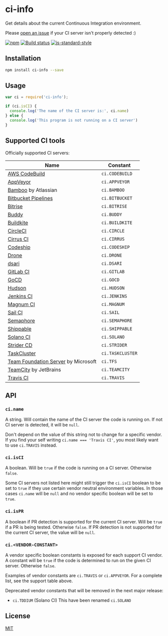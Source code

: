 # ci-info

Get details about the current Continuous Integration environment.

Please [open an
issue](https://github.com/watson/ci-info/issues/new?template=ci-server-not-detected.md)
if your CI server isn't properly detected :)

[![npm](https://img.shields.io/npm/v/ci-info.svg)](https://www.npmjs.com/package/ci-info)
[![Build status](https://travis-ci.org/watson/ci-info.svg?branch=master)](https://travis-ci.org/watson/ci-info)
[![js-standard-style](https://img.shields.io/badge/code%20style-standard-brightgreen.svg?style=flat)](https://github.com/feross/standard)

## Installation

```bash
npm install ci-info --save
```

## Usage

```js
var ci = require('ci-info');

if (ci.isCI) {
  console.log('The name of the CI server is:', ci.name)
} else {
  console.log('This program is not running on a CI server')
}
```

## Supported CI tools

Officially supported CI servers:

| Name | Constant |
|------|----------|
| [AWS CodeBuild](https://aws.amazon.com/codebuild/) | `ci.CODEBUILD` |
| [AppVeyor](http://www.appveyor.com) | `ci.APPVEYOR` |
| [Bamboo](https://www.atlassian.com/software/bamboo) by Atlassian | `ci.BAMBOO` |
| [Bitbucket Pipelines](https://bitbucket.org/product/features/pipelines) | `ci.BITBUCKET` |
| [Bitrise](https://www.bitrise.io/) | `ci.BITRISE` |
| [Buddy](https://buddy.works/) | `ci.BUDDY` |
| [Buildkite](https://buildkite.com) | `ci.BUILDKITE` |
| [CircleCI](http://circleci.com) | `ci.CIRCLE` |
| [Cirrus CI](https://cirrus-ci.org) | `ci.CIRRUS` |
| [Codeship](https://codeship.com) | `ci.CODESHIP` |
| [Drone](https://drone.io) | `ci.DRONE` |
| [dsari](https://github.com/rfinnie/dsari) | `ci.DSARI` |
| [GitLab CI](https://about.gitlab.com/gitlab-ci/) | `ci.GITLAB` |
| [GoCD](https://www.go.cd/) | `ci.GOCD` |
| [Hudson](http://hudson-ci.org) | `ci.HUDSON` |
| [Jenkins CI](https://jenkins-ci.org) | `ci.JENKINS` |
| [Magnum CI](https://magnum-ci.com) | `ci.MAGNUM` |
| [Sail CI](https://sail.ci/) | `ci.SAIL` |
| [Semaphore](https://semaphoreci.com) | `ci.SEMAPHORE` |
| [Shippable](https://www.shippable.com/) | `ci.SHIPPABLE` |
| [Solano CI](https://www.solanolabs.com/) | `ci.SOLANO` |
| [Strider CD](https://strider-cd.github.io/) | `ci.STRIDER` |
| [TaskCluster](http://docs.taskcluster.net) | `ci.TASKCLUSTER` |
| [Team Foundation Server](https://www.visualstudio.com/en-us/products/tfs-overview-vs.aspx) by Microsoft | `ci.TFS` |
| [TeamCity](https://www.jetbrains.com/teamcity/) by JetBrains | `ci.TEAMCITY` |
| [Travis CI](http://travis-ci.org) | `ci.TRAVIS` |

## API

### `ci.name`

A string. Will contain the name of the CI server the code is running on.
If not CI server is detected, it will be `null`.

Don't depend on the value of this string not to change for a specific
vendor. If you find your self writing `ci.name === 'Travis CI'`, you
most likely want to use `ci.TRAVIS` instead.

### `ci.isCI`

A boolean. Will be `true` if the code is running on a CI server.
Otherwise `false`.

Some CI servers not listed here might still trigger the `ci.isCI`
boolean to be set to `true` if they use certain vendor neutral
environment variables. In those cases `ci.name` will be `null` and no
vendor specific boolean will be set to `true`.

### `ci.isPR`

A boolean if PR detection is supported for the current CI server. Will
be `true` if a PR is being tested. Otherwise `false`. If PR detection is
not supported for the current CI server, the value will be `null`.

### `ci.<VENDOR-CONSTANT>`

A vendor specific boolean constants is exposed for each support CI
vendor. A constant will be `true` if the code is determined to run on
the given CI server.  Otherwise `false`.

Examples of vendor constants are `ci.TRAVIS` or `ci.APPVEYOR`. For a
complete list, see the support table above.

Deprecated vendor constants that will be removed in the next major
release:

- `ci.TDDIUM` (Solano CI) This have been renamed `ci.SOLANO`

## License

[MIT](LICENSE)
